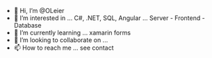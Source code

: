 - 👋 Hi, I’m @OLeier
- 👀 I’m interested in ... C#, .NET, SQL, Angular ... Server - Frontend - Database
- 🌱 I’m currently learning ... xamarin forms
- 💞️ I’m looking to collaborate on ...
- 📫 How to reach me ... see contact

<!---
OLeier/OLeier is a ✨ special ✨ repository because its `README.md` (this file) appears on your GitHub profile.
You can click the Preview link to take a look at your changes.
--->
